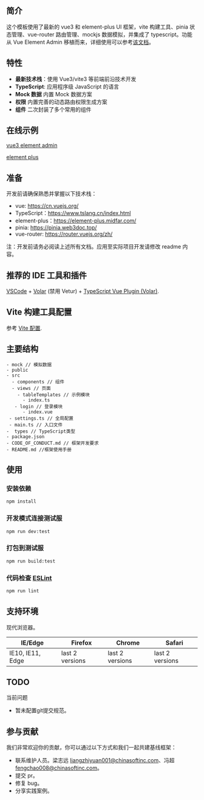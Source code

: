 ## 简介

这个模板使用了最新的 vue3 和 element-plus UI 框架，vite 构建工具、pinia 状态管理、vue-router 路由管理、mockjs 数据模拟，并集成了 typescript。功能从 Vue Element Admin 移植而来，详细使用可以参考[该文档](https://vue3-element-admin-site.midfar.com/zh/guide/essentials/router-and-nav.html)。

## 特性

- **最新技术栈**：使用 Vue3/vite3 等前端前沿技术开发
- **TypeScript**: 应用程序级 JavaScript 的语言
- **Mock 数据** 内置 Mock 数据方案
- **权限** 内置完善的动态路由权限生成方案
- **组件** 二次封装了多个常用的组件

## 在线示例

[vue3 element admin](https://vue3-element-admin.midfar.com/)

[element plus](https://element-plus.midfar.com/)

## 准备
开发前请确保熟悉并掌握以下技术栈：

- vue: https://cn.vuejs.org/
- TypeScript：https://www.tslang.cn/index.html
- element-plus：https://element-plus.midfar.com/
- pinia: https://pinia.web3doc.top/
- vue-router: https://router.vuejs.org/zh/

注：开发前请务必阅读上述所有文档。应用至实际项目开发请修改 readme 内容。

## 推荐的 IDE 工具和插件

[VSCode](https://code.visualstudio.com/) + [Volar](https://marketplace.visualstudio.com/items?itemName=Vue.volar) (禁用 Vetur) + [TypeScript Vue Plugin (Volar)](https://marketplace.visualstudio.com/items?itemName=Vue.vscode-typescript-vue-plugin).

## Vite 构建工具配置

参考 [Vite 配置](https://vitejs.dev/config/).

## 主要结构

```
- mock // 模拟数据
- public
- src
  - components // 组件
  - views // 页面
    - tableTemplates // 示例模块
	  - index.ts
   - login // 登录模块
	  - index.vue
 - settings.ts // 全局配置
 - main.ts // 入口文件
-  types // TypeScript类型
- package.json
- CODE_OF_CONDUCT.md // 框架开发要求
- README.md //框架使用手册
```

## 使用

### 安装依赖

```sh
npm install
```

### 开发模式连接测试服

```sh
npm run dev:test
```

### 打包到测试服

```sh
npm run build:test
```

### 代码检查 [ESLint](https://eslint.org/)

```sh
npm run lint
```

## 支持环境

现代浏览器。

| IE/Edge          | Firefox         | Chrome          | Safari          | 
| ---------------- | --------------- | --------------- | --------------- | 
| IE10, IE11, Edge | last 2 versions | last 2 versions | last 2 versions | 

## TODO

当前问题

- 暂未配置git提交规范。

## 参与贡献

我们非常欢迎你的贡献，你可以通过以下方式和我们一起共建基线框架：

- 联系维护人员。梁志远 liangzhiyuan001@chinasoftinc.com、冯超 fengchao008@chinasoftinc.com。
- 提交 pr。
- 修复 bug。
- 分享实践案例。
